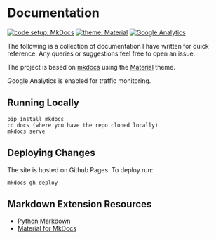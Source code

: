 # Documentation

[![code setup: MkDocs](https://img.shields.io/badge/code_setup-MkDocs-9cf.svg)](https://www.mkdocs.org/)
[![theme: Material](https://img.shields.io/badge/theme-Material-informational.svg)](https://squidfunk.github.io/mkdocs-material/)
[![Google Analytics](https://img.shields.io/badge/monitoring-📈_Google_Analytics-orange.svg)](https://analytics.google.com/analytics/web/)

The following is a collection of documentation I have written for quick reference.
Any queries or suggestions feel free to open an issue.

The project is based on [mkdocs](http://www.mkdocs.org/) using the [Material](https://squidfunk.github.io/mkdocs-material/) theme.

Google Analytics is enabled for traffic monitoring.

## Running Locally

```
pip install mkdocs
cd docs (where you have the repo cloned locally)
mkdocs serve
```

## Deploying Changes

The site is hosted on Github Pages.
To deploy run:

```
mkdocs gh-deploy
```

## Markdown Extension Resources

* [Python Markdown](https://python-markdown.github.io/sitemap)
* [Material for MkDocs](https://squidfunk.github.io/mkdocs-material/)
